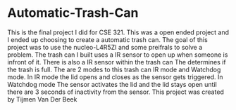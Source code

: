 # Automatic-Trash-Can
This is the final project I did for CSE 321. This was a open ended project and I ended up choosing to create a automatic trash can. The goal of this project was to use the nucleo-L4R5ZI and some preifrals to solve a problem. The trash can I built uses a IR sensor to open up when someone is infront of it. There is also a IR sensor within the trash can The determines if the trash is full. The are 2 modes to this trash can IR mode and Watchdog mode. In IR mode the lid opens and closes as the sensor gets triggered. In Watchdog mode The sensor activates the lid and the lid stays open until there are 3 seconds of inactivity from the sensor. This project was created by Tijmen Van Der Beek
